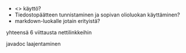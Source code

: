 - <> käyttö?
- Tiedostopäätteen tunnistaminen ja sopivan olioluokan käyttäminen?
- markdown-luokalle jotain erityistä?

yhteensä 6 viittausta nettilinkkeihin

javadoc laajentaminen